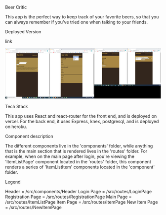 Beer Critic

This app is the perfect way to keep track of your favorite beers, so that you can always remember if you've tried one when talking to your friends.

Deployed Version

link

![alt text](/public/beer_critic_screenshot.png "Beer Critic Screenshot")

Tech Stack

This app uses React and react-router for the front end, and is deployed on vercel.
For the back end, it uses Express, knex, postgresql, and is deployed on heroku.

Component description

The different components live in the 'components' folder, while anything that is the main section that is rendered lives in the 'routes' folder.  For example, when on the main page after login, you're viewing the 'ItemListPage' component located in the 'routes' folder, this component renders a series of 'ItemListItem' components located in the 'component' folder.

Legend

Header =  /src/components/Header
Login Page = /src/routes/LoginPage
Registration Page = /src/routes/RegistrationPage
Main Page = /src/routes/ItemListPage
Item Page = /src/routes/ItemPage
New Item Page = /src/routes/NewItemPage
